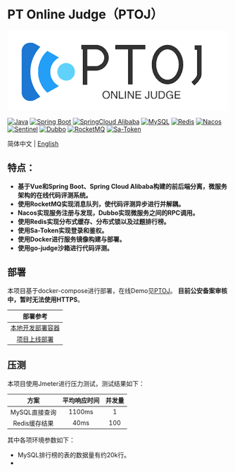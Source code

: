 # PT Online Judge（PTOJ）

![logo](docs/images/ptoj-logo.png)

[![Java](https://img.shields.io/badge/Java-11-informational)](http://openjdk.java.net/)
[![Spring Boot](https://img.shields.io/badge/Spring%20Boot-2.7.12.RELEASE-success)](https://spring.io/projects/spring-boot)
[![SpringCloud Alibaba](https://img.shields.io/badge/Spring%20Cloud%20Alibaba-2021.0.4.0-success)](https://spring.io/projects/spring-cloud-alibaba)
[![MySQL](https://img.shields.io/badge/MySQL-8.2.0-blue)](https://www.mysql.com/)
[![Redis](https://img.shields.io/badge/Redis-7.2-red)](https://redis.io/)
[![Nacos](https://img.shields.io/badge/Nacos-2.3.0-%23267DF7)](https://github.com/alibaba/nacos)
[![Sentinel](https://img.shields.io/badge/Sentinel-1.8.7-00FFFF)](https://github.com/alibaba/Sentinel)
[![Dubbo](https://img.shields.io/badge/Dubbo-3.2.4-red)](https://github.com/apache/dubbo)
[![RocketMQ](https://img.shields.io/badge/RocketMQ-5.2.0-yellow)](https://github.com/apache/rocketmq)
[![Sa-Token](https://img.shields.io/badge/SaToken-5.2.0-00FF00)](https://github.com/dromara/Sa-Token)

简体中文 | [English](./README-EN.md)

## 特点：

- **基于Vue和Spring Boot、Spring Cloud Alibaba构建的前后端分离，微服务架构的在线代码评测系统。**
- **使用RocketMQ实现消息队列，使代码评测异步进行并解耦。**
- **Nacos实现服务注册与发现，Dubbo实现微服务之间的RPC调用。**
- **使用Redis实现分布式缓存、分布式锁以及过题排行榜。**
- **使用Sa-Token实现登录和鉴权。**
- **使用Docker进行服务镜像构建与部署。**
- **使用go-judge沙箱进行代码评测。**

## 部署

本项目基于docker-compose进行部署，在线Demo见[PTOJ](https://119.91.130.251/home)。
**目前公安备案审核中，暂时无法使用HTTPS**。

|                      部署参考                       |
|:-----------------------------------------------:|
|   [本地开发部署容器](ptoj-deploy/docker-compose.yml)    |
| [项目上线部署](ptoj-deploy/remote/docker-compose.yml) |


## 压测

本项目使用Jmeter进行压力测试，测试结果如下：

|    方案     | 平均响应时间 | 并发量 |
|:---------:|:------:|:---:|
| MySQL直接查询 | 1100ms |  1  |
| Redis缓存结果 |  40ms  | 100 |

其中各项环境参数如下：
* MySQL排行榜的表的数据量有约20k行。
* 
